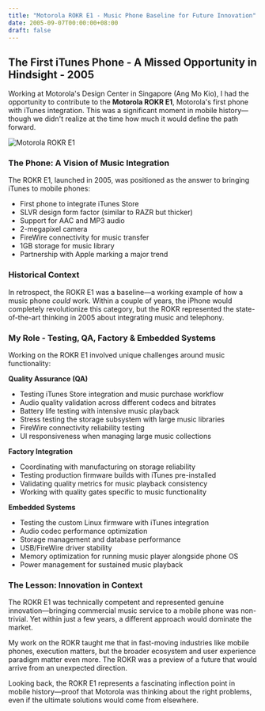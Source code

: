 ```yaml
---
title: "Motorola ROKR E1 - Music Phone Baseline for Future Innovation"
date: 2005-09-07T00:00:00+08:00
draft: false
---
```


## The First iTunes Phone - A Missed Opportunity in Hindsight - 2005

Working at Motorola's Design Center in Singapore (Ang Mo Kio), I had the opportunity to contribute to the **Motorola ROKR E1**, Motorola's first phone with iTunes integration. This was a significant moment in mobile history—though we didn't realize at the time how much it would define the path forward.

![Motorola ROKR E1](/rokr.png)

### The Phone: A Vision of Music Integration

The ROKR E1, launched in 2005, was positioned as the answer to bringing iTunes to mobile phones:
- First phone to integrate iTunes Store
- SLVR design form factor (similar to RAZR but thicker)
- Support for AAC and MP3 audio
- 2-megapixel camera
- FireWire connectivity for music transfer
- 1GB storage for music library
- Partnership with Apple marking a major trend

### Historical Context

In retrospect, the ROKR E1 was a baseline—a working example of how a music phone *could* work. Within a couple of years, the iPhone would completely revolutionize this category, but the ROKR represented the state-of-the-art thinking in 2005 about integrating music and telephony.

### My Role - Testing, QA, Factory & Embedded Systems

Working on the ROKR E1 involved unique challenges around music functionality:

**Quality Assurance (QA)**
- Testing iTunes Store integration and music purchase workflow
- Audio quality validation across different codecs and bitrates
- Battery life testing with intensive music playback
- Stress testing the storage subsystem with large music libraries
- FireWire connectivity reliability testing
- UI responsiveness when managing large music collections

**Factory Integration**
- Coordinating with manufacturing on storage reliability
- Testing production firmware builds with iTunes pre-installed
- Validating quality metrics for music playback consistency
- Working with quality gates specific to music functionality

**Embedded Systems**
- Testing the custom Linux firmware with iTunes integration
- Audio codec performance optimization
- Storage management and database performance
- USB/FireWire driver stability
- Memory optimization for running music player alongside phone OS
- Power management for sustained music playback

### The Lesson: Innovation in Context

The ROKR E1 was technically competent and represented genuine innovation—bringing commercial music service to a mobile phone was non-trivial. Yet within just a few years, a different approach would dominate the market.

My work on the ROKR taught me that in fast-moving industries like mobile phones, execution matters, but the broader ecosystem and user experience paradigm matter even more. The ROKR was a preview of a future that would arrive from an unexpected direction.

Looking back, the ROKR E1 represents a fascinating inflection point in mobile history—proof that Motorola was thinking about the right problems, even if the ultimate solutions would come from elsewhere.

